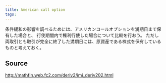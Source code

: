 ```yaml
---
title: American call option
tags: 
---
```


条件緩和の影響を調べるためには、アメリカンコールオプションを満期日まで保有した場合と、 行使期間内で権利行使した場合について比較を行おう。 ただし両取引とも取引が完全に終了した満期日には、原資産である株式を保有しているものと考えておく。

## Source
http://mathfin.web.fc2.com/deriv2/imi_deriv202.html